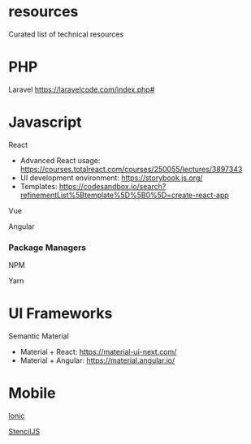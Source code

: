 # resources
Curated list of technical resources


# PHP

Laravel
https://laravelcode.com/index.php#

# Javascript 

React
* Advanced React usage: https://courses.totalreact.com/courses/250055/lectures/3897343
* UI development environment: https://storybook.js.org/
* Templates: https://codesandbox.io/search?refinementList%5Btemplate%5D%5B0%5D=create-react-app

Vue

Angular

### Package Managers

NPM

Yarn

# UI Frameworks
Semantic
Material
* Material + React: https://material-ui-next.com/
* Material + Angular: https://material.angular.io/

# Mobile
[Ionic](https://ionicframework.com/)

[StencilJS](https://stenciljs.com)
